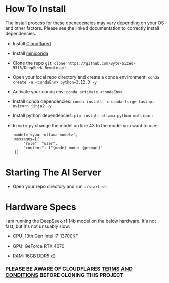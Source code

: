 <h1>How To Install</h1>

The install process for these dpenedencies may vary depending on your OS and other factors. Please see the linked documentation to correctly install dependencies.

- Install [Cloudflared](https://developers.cloudflare.com/cloudflare-one/connections/connect-networks/downloads/)

- Install [miniconda](https://www.anaconda.com/docs/getting-started/miniconda/install)

- Clone the repo `git clone https://github.com/Byte-Sized-9515/DeepSeek-Remote.git`

- Open your local repo directory and create a conda environment: `conda create -n <condaEnv> python=3.12.3 -y`

- Activate your conda env: `conda activate <condaEnv>`

- Install conda dependencies: `conda install -c conda-forge fastapi uvicorn jinja2 -y`

- Install python dependencies: `pip install ollama python-multipart`

- In `main.py` change the model on line 43 to the model you want to use:

```response = ollama.chat(
    model='<your-ollama-model>',
    messages=[{
        "role": "user",
        "content": f"{mode} mode: {prompt}"
    }]
```

<h1>Starting The AI Server</h1>

- Open your repo directory and run `./start.sh`

<h1>Hardware Specs</h1>

I am running the DeepSeek-r1:14b model on the below hardware. It's not fast, but it's not unsuably slow:

- CPU: 13th Gen Intel i7-13700KF

- GPU: GeForce RTX 4070

- RAM: 16GB DDR5 x2

<h3>PLEASE BE AWARE OF CLOUDFLARES <a href="https://www.cloudflare.com/website-terms/#:~:text=You%20may%20not%20use%20the,any%20Websites%20or%20Online%20Services">TERMS AND CONDITIONS</a> BEFORE CLONING THIS PROJECT</h3>
